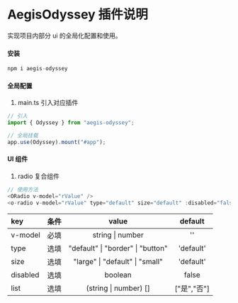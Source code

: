 # AegisOdyssey 插件说明

实现项目内部分 ui 的全局化配置和使用。

#### 安装

```javascript
npm i aegis-odyssey
```

#### 全局配置

1. main.ts 引入对应插件

```javascript
// 引入
import { Odyssey } from "aegis-odyssey";

// 全局挂载
app.use(Odyssey).mount("#app");
```

#### UI 组件

1. radio 复合组件

```javascript
// 使用方法
<ORadio v-model="rValue" />
<o-radio v-model="rValue" type="default" size="default" :disabled="false" :list=['是','否'] />
```

| key      | 条件 |                   value                   |   default   |
| :------- | :--: | :---------------------------------------: | :---------: |
| v-model  | 必填 |           string &#124; number            |     ''      |
| type     | 选填 | "default" &#124; "border" &#124; "button" |  'default'  |
| size     | 选填 |  "large" &#124; "default" &#124; "small"  |  'default'  |
| disabled | 选填 |                  boolean                  |    false    |
| list     | 选填 |         (string &#124; number) []         | ["是","否"] |
